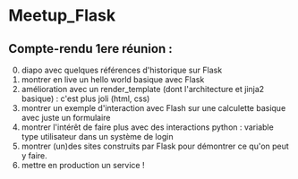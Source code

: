 # Meetup_Flask
## Compte-rendu 1ere réunion :
0) diapo avec quelques références d'historique sur Flask
1) montrer en live un hello world basique avec Flask
2) amélioration avec un render_template (dont l'architecture et jinja2 basique) : c'est plus joli (html, css)
3) montrer un exemple d'interaction avec Flash sur une calculette basique avec juste un formulaire
4) montrer l'intérêt de faire plus avec des interactions python : variable type utilisateur dans un système de login
5) montrer (un)des sites construits par Flask pour démontrer ce qu'on peut y faire.
6) mettre en production un service !
